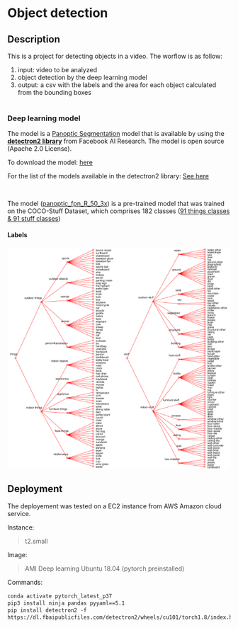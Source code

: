 # Object detection

## Description
This is a project for detecting objects in a video. The worflow is as follow:

1) input: video to be analyzed
2) object detection by the deep learning model
3) output: a csv with the labels and the area for each object calculated from the bounding boxes <br /><br >

### Deep learning model

The model is a [Panoptic Segmentation](https://research.fb.com/wp-content/uploads/2019/05/Panoptic-Segmentation.pdf) model that is available by using the **[detectron2 library](https://github.com/facebookresearch/detectron2)** from Facebook AI Research. The model is open source (Apache 2.0 License).


To download the model: [here](https://dl.fbaipublicfiles.com/detectron2/COCO-PanopticSegmentation/panoptic_fpn_R_50_3x/139514569/model_final_c10459.pkl)


For the list of the models available in the detectron2 library: [See here](https://github.com/facebookresearch/detectron2/blob/main/MODEL_ZOO.md)

</br>

The model ([panoptic_fpn_R_50_3x](https://arxiv.org/abs/1901.02446)) is a pre-trained model that was trained on the COCO-Stuff Dataset, which comprises 182 classes ([91 things classes & 91 stuff classes](https://github.com/nightrome/cocostuff/blob/master/labels.md))

#### Labels
![Labels](things_stuff_labels_coco.png)
</br>


## Deployment

The deployement was tested on a EC2 instance from AWS Amazon cloud service. 

Instance:
> t2.small

Image:
> AMI Deep learning Ubuntu 18.04 (pytorch preinstalled)


Commands:

```
conda activate pytorch_latest_p37
pip3 install ninja pandas pyyaml==5.1
pip install detectron2 -f https://dl.fbaipublicfiles.com/detectron2/wheels/cu101/torch1.8/index.html
```